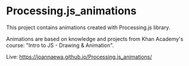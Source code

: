 # Processing.js_animations

This project contains animations created with Processing.js library.

Animations are based on knowledge and projects from Khan Academy's course: "Intro to JS - Drawing & Animation".

Live: https://joannaewa.github.io/Processing.js_animations/
